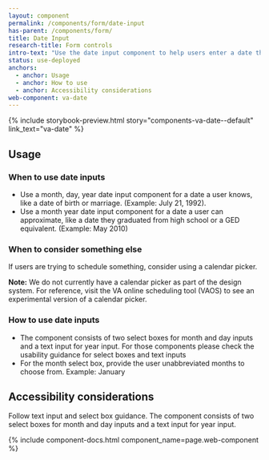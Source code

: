 ```yaml
---
layout: component
permalink: /components/form/date-input
has-parent: /components/form/
title: Date Input
research-title: Form controls
intro-text: "Use the date input component to help users enter a date they would know or a date they can approximate."
status: use-deployed
anchors:
  - anchor: Usage
  - anchor: How to use
  - anchor: Accessibility considerations
web-component: va-date
---
```


{% include storybook-preview.html story="components-va-date--default" link_text="va-date" %}

## Usage

### When to use date inputs
- Use a month, day, year date input component for a date a user knows, like a date of birth or marriage.  (Example: July 21, 1992). 
- Use a month year date input component for a date a user can approximate, like a date they graduated from high school or a GED equivalent. (Example: May 2010) 

### When to consider something else

If users are trying to schedule something, consider using a calendar picker.

**Note:** We do not currently have a calendar picker as part of the design system. For reference, visit the VA online scheduling tool (VAOS) to see an experimental version of a calendar picker. 

### How to use date inputs

- The component consists of two select boxes for month and day inputs and a text input for year input. For those components please check the usability guidance for select boxes and text inputs
- For the month select box, provide the user unabbreviated months to choose from. Example: January

## Accessibility considerations

Follow text input and select box guidance. The component consists of two select boxes for month and day inputs and a text input for year input.

{% include component-docs.html component_name=page.web-component %}